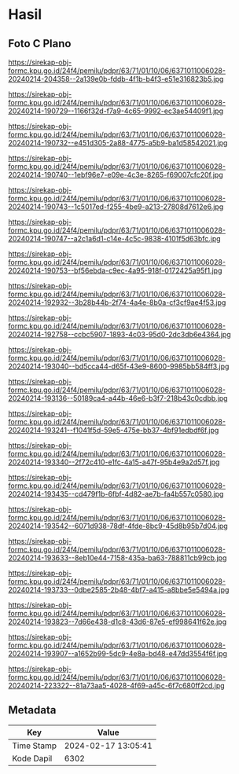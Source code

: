 # Hasil

## Foto C Plano

https://sirekap-obj-formc.kpu.go.id/24f4/pemilu/pdpr/63/71/01/10/06/6371011006028-20240214-204358--2a139e0b-fddb-4f1b-b4f3-e51e316823b5.jpg

https://sirekap-obj-formc.kpu.go.id/24f4/pemilu/pdpr/63/71/01/10/06/6371011006028-20240214-190729--1166f32d-f7a9-4c65-9992-ec3ae54409f1.jpg

https://sirekap-obj-formc.kpu.go.id/24f4/pemilu/pdpr/63/71/01/10/06/6371011006028-20240214-190732--e451d305-2a88-4775-a5b9-ba1d58542021.jpg

https://sirekap-obj-formc.kpu.go.id/24f4/pemilu/pdpr/63/71/01/10/06/6371011006028-20240214-190740--1ebf96e7-e09e-4c3e-8265-f69007cfc20f.jpg

https://sirekap-obj-formc.kpu.go.id/24f4/pemilu/pdpr/63/71/01/10/06/6371011006028-20240214-190743--1c5017ed-f255-4be9-a213-27808d7612e6.jpg

https://sirekap-obj-formc.kpu.go.id/24f4/pemilu/pdpr/63/71/01/10/06/6371011006028-20240214-190747--a2c1a6d1-c14e-4c5c-9838-4101f5d63bfc.jpg

https://sirekap-obj-formc.kpu.go.id/24f4/pemilu/pdpr/63/71/01/10/06/6371011006028-20240214-190753--bf56ebda-c9ec-4a95-918f-0172425a95f1.jpg

https://sirekap-obj-formc.kpu.go.id/24f4/pemilu/pdpr/63/71/01/10/06/6371011006028-20240214-192932--3b28b44b-2f74-4a4e-8b0a-cf3cf9ae4f53.jpg

https://sirekap-obj-formc.kpu.go.id/24f4/pemilu/pdpr/63/71/01/10/06/6371011006028-20240214-192758--ccbc5907-1893-4c03-95d0-2dc3db6e4364.jpg

https://sirekap-obj-formc.kpu.go.id/24f4/pemilu/pdpr/63/71/01/10/06/6371011006028-20240214-193040--bd5cca44-d65f-43e9-8600-9985bb584ff3.jpg

https://sirekap-obj-formc.kpu.go.id/24f4/pemilu/pdpr/63/71/01/10/06/6371011006028-20240214-193136--50189ca4-a44b-46e6-b3f7-218b43c0cdbb.jpg

https://sirekap-obj-formc.kpu.go.id/24f4/pemilu/pdpr/63/71/01/10/06/6371011006028-20240214-193241--f1041f5d-59e5-475e-bb37-4bf91edbdf6f.jpg

https://sirekap-obj-formc.kpu.go.id/24f4/pemilu/pdpr/63/71/01/10/06/6371011006028-20240214-193340--2f72c410-e1fc-4a15-a47f-95b4e9a2d57f.jpg

https://sirekap-obj-formc.kpu.go.id/24f4/pemilu/pdpr/63/71/01/10/06/6371011006028-20240214-193435--cd479f1b-6fbf-4d82-ae7b-fa4b557c0580.jpg

https://sirekap-obj-formc.kpu.go.id/24f4/pemilu/pdpr/63/71/01/10/06/6371011006028-20240214-193542--6071d938-78df-4fde-8bc9-45d8b95b7d04.jpg

https://sirekap-obj-formc.kpu.go.id/24f4/pemilu/pdpr/63/71/01/10/06/6371011006028-20240214-193633--8eb10e44-7158-435a-ba63-788811cb99cb.jpg

https://sirekap-obj-formc.kpu.go.id/24f4/pemilu/pdpr/63/71/01/10/06/6371011006028-20240214-193733--0dbe2585-2b48-4bf7-a415-a8bbe5e5494a.jpg

https://sirekap-obj-formc.kpu.go.id/24f4/pemilu/pdpr/63/71/01/10/06/6371011006028-20240214-193823--7d66e438-d1c8-43d6-87e5-ef998641f62e.jpg

https://sirekap-obj-formc.kpu.go.id/24f4/pemilu/pdpr/63/71/01/10/06/6371011006028-20240214-193907--a1652b99-5dc9-4e8a-bd48-e47dd3554f6f.jpg

https://sirekap-obj-formc.kpu.go.id/24f4/pemilu/pdpr/63/71/01/10/06/6371011006028-20240214-223322--81a73aa5-4028-4f69-a45c-6f7c680ff2cd.jpg


## Metadata

| Key        | Value               |
| ---------- | ------------------- |
| Time Stamp | 2024-02-17 13:05:41 |
| Kode Dapil | 6302                |



